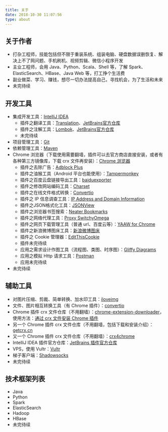 ```yaml
---
title: 关于
date: 2018-10-30 11:07:56
type: about
---
```


## 关于作者

- 打杂工程师，技能包括但不限于重装系统、组装电脑、硬盘数据误删恢复、解决上不了网问题、手机刷机、视频剪辑、微信小程序开发
- 主业工程师，会用 Java、Python、Scala、Shell 等，了解 Spark、ElasticSearch、HBase、Java Web 等，打工挣个生活费
- 副业做菜、学习、赚钱，想尽一切办法提高自己，寻找机会，为了生活和未来
- 未完待续

## 开发工具

- 集成开发工具：[IntelliJ IDEA](https://www.jetbrains.com/idea/download/)
  - 插件之翻译工具：[Translation](http://yiiguxing.github.io/TranslationPlugin/)、[JetBrains官方仓库](https://plugins.jetbrains.com/plugin/8579-translation)
  - 插件之注解工具：[Lombok](https://github.com/mplushnikov/lombok-intellij-plugin)、[JetBrains官方仓库](https://plugins.jetbrains.com/plugin/6317-lombok-plugin)
  - 未完待续
- 项目管理工具：[Git]()
- 依赖管理工具：[Maven]()
- Chrome 浏览器（下载使用需要翻墙，插件可以去官方商店直接安装，或者有各种第三方镜像库，下载 crx 文件再安装）：[Chrome 浏览器](https://www.google.com/chrome/)
  - 插件之去除广告：[Adblock Plus](https://adblockplus.org/)
  - 插件之油猴工具（Android 平台也能使用）：[Tampermonkey](https://tampermonkey.net/)
  - 插件之百度云盘链接导出工具：[baiduexporter](https://chrome.google.com/webstore/detail/baiduexporter/jgebcefbdjhkhapijgbhkidaegoocbjj?hl=zh-CN)
  - 插件之修改网站编码工具：[Charset](https://chrome.google.com/webstore/detail/charset/oenllhgkiiljibhfagbfogdbchhdchml?hl=zh-CN)
  - 插件之在线文件格式转换：[Convertio](https://convertio.co/)
  - 插件之 IP 信息调查工具：[IP Address and Domain Information](https://dnslytics.com/)
  - 插件之JSON格式化工具：[JSONView](https://chrome.google.com/webstore/detail/jsonview/chklaanhfefbnpoihckbnefhakgolnmc?hl=zh-CN)
  - 插件之浏览器书签搜索：[Neater Bookmarks](https://chrome.google.com/webstore/detail/neater-bookmarks/ofgjggbjanlhbgaemjbkiegeebmccifi?hl=zh-CN)
  - 插件之网络代理工具：[Proxy SwitchyOmega](https://chrome.google.com/webstore/detail/proxy-switchyomega/padekgcemlokbadohgkifijomclgjgif?hl=zh-CN)
  - 插件之网页下载管理工具（普通 url、百度云等）：[YAAW for Chrome](https://chrome.google.com/webstore/detail/yaaw-for-chrome/dennnbdlpgjgbcjfgaohdahloollfgoc?hl=zh-CN)
  - 插件之新浪微博图床工具：[新浪微博图床](https://chrome.google.com/webstore/detail/%E6%96%B0%E6%B5%AA%E5%BE%AE%E5%8D%9A%E5%9B%BE%E5%BA%8A/fdfdnfpdplfbbnemmmoklbfjbhecpnhf?hl=zh-CN)
  - 插件之 Cookie 管理器：[EditThisCookie](http://www.editthiscookie.com/)
  - 插件未完待续
  - 应用之需求设计作图工具（流程图、类图、时序图）：[Gliffy Diagrams](https://chrome.google.com/webstore/detail/gliffy-diagrams/bhmicilclplefnflapjmnngmkkkkpfad?hl=zh-CN)
  - 应用之模拟 Http 请求工具：[Postman](https://chrome.google.com/webstore/detail/postman/fhbjgbiflinjbdggehcddcbncdddomop?hl=zh-CN)
  - 应用未完待续
- 未完待续

## 辅助工具

- 对图片压缩、剪裁、简单转换、加水印工具：[iloveimg](https://www.iloveimg.com/zh-cn)
- 文件、图片相互转换工具（有 Chrome 插件）：[convertio](https://convertio.co/zh/)
- Chrome 插件 crx 文件仓库（不用翻墙）：[chrome-extension-downloader](https://chrome-extension-downloader.com/)，使用方法：[通过 crx 文件安装 Chrome 插件](https://www.weibo.com/3086148515/GbsNc1K0r)
- 另一个 Chrome 插件 crx 文件仓库（不用翻墙，包括下载和安装介绍）：[getcrx.cn](http://getcrx.cn)
- 又一个 Chrome 插件 crx 文件仓库（不用翻墙）：[crx4chrome](https://www.crx4chrome.com/category/extensions/)
- IntelliJ IDEA 插件官方仓库：[JetBrains 插件官方仓库](https://plugins.jetbrains.com)
- VPS，使用 Vultr：[Vultr](https://my.vultr.com)
- 梯子客户端：[Shadowsocks](http://shadowsocks.org/en/download/clients.html)
- 未完待续

## 技术框架列表

- Java
- Python
- Spark
- ElasticSearch
- Hadoop
- HBase
- 未完待续
